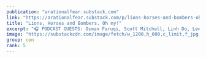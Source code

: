 ```yaml
---
publication: "arationalfear.substack.com"
link: "https://arationalfear.substack.com/p/lions-horses-and-bombers-oh-my"
title: "Lions, Horses and Bombers. Oh my!"
excerpt: "🎧 PODCAST GUESTS: Osman Faruqi, Scott Mitchell, Linh Do, Lewis Hobba, Dan Ilic"
image: "https://substackcdn.com/image/fetch/w_1200,h_600,c_limit,f_jpg,q_auto:good,fl_progressive:steep/https%3A%2F%2Fbucketeer-e05bbc84-baa3-437e-9518-adb32be77984.s3.amazonaws.com%2Fpublic%2Fimages%2F94cf69f0-c171-4bfc-ba3c-8bf60491b4ed_1920x1080.png"
group: con
rank: 5
---
```

